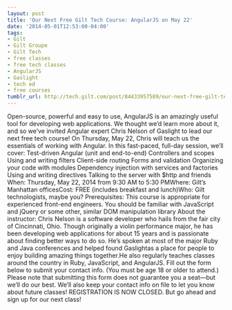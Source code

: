 ```yaml
---
layout: post
title: 'Our Next Free Gilt Tech Course: AngularJS on May 22'
date: '2014-05-01T12:53:00-04:00'
tags:
- Gilt
- Gilt Groupe
- Gilt Tech
- free classes
- free tech classes
- AngularJS
- Gaslight
- tech ed
- free courses
tumblr_url: http://tech.gilt.com/post/84433957589/our-next-free-gilt-tech-course-angularjs-on-may
---
```


Open-source, powerful and easy to use, AngularJS is an amazingly useful tool for developing web applications. We thought we’d learn more about it, and so we’ve invited Angular expert Chris Nelson of Gaslight to lead our next free tech course! On Thursday, May 22, Chris will teach us the essentials of working with Angular. In this fast-paced, full-day session, we’ll cover:
Test-driven Angular (unit and end-to-end)
Controllers and scopes
Using and writing filters
Client-side routing
Forms and validation
Organizing your code with modules
Dependency injection with services and factories
Using and writing directives
Talking to the server with $http and friends
When: Thursday, May 22, 2014 from 9:30 AM to 5:30 PMWhere: Gilt’s Manhattan officesCost: FREE (includes breakfast and lunch)Who: Gilt technologists, maybe you?
Prerequisites: This course is appropriate for experienced front-end engineers. You should be familiar with JavaScript and jQuery or some other, similar DOM manipulation library
About the instructor:
Chris Nelson is a software developer who hails from the fair city of Cincinnati, Ohio. Though originally a violin performance major, he has been developing web applications for about 15 years and is passionate about finding better ways to do so. He’s spoken at most of the major Ruby and Java conferences and helped found Gaslightas a place for people to enjoy building amazing things together.He also regularly teaches classes around the country in Ruby, JavaScript, and AngularJS.
Fill out the form below to submit your contact info. (You must be age 18 or older to attend.) Please note that submitting this form does not guarantee you a seat—but we’ll do our best. We’ll also keep your contact info on file to let you know about future classes!
REGISTRATION IS NOW CLOSED. But go ahead and sign up for our next class!
